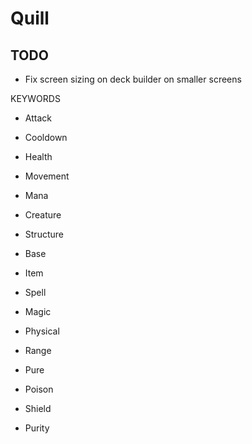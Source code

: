 # Quill

## TODO
- Fix screen sizing on deck builder on smaller screens

KEYWORDS
- Attack
- Cooldown
- Health
- Movement
- Mana
- Creature
- Structure
- Base
- Item
- Spell
- Magic
- Physical
- Range
- Pure

- Poison
- Shield
- Purity